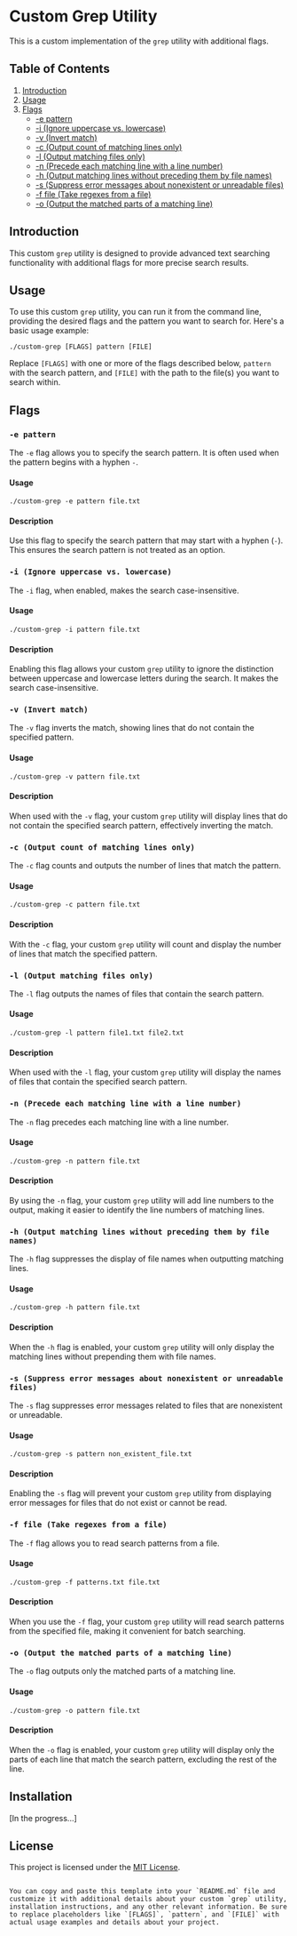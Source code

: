 # Custom Grep Utility

This is a custom implementation of the `grep` utility with additional flags.

## Table of Contents

1. [Introduction](#introduction)
2. [Usage](#usage)
3. [Flags](#flags)
   - [-e pattern](#-e-pattern)
   - [-i (Ignore uppercase vs. lowercase)](#-i-ignore-uppercase-vs-lowercase)
   - [-v (Invert match)](#-v-invert-match)
   - [-c (Output count of matching lines only)](#-c-output-count-of-matching-lines-only)
   - [-l (Output matching files only)](#-l-output-matching-files-only)
   - [-n (Precede each matching line with a line number)](#-n-precede-each-matching-line-with-a-line-number)
   - [-h (Output matching lines without preceding them by file names)](#-h-output-matching-lines-without-preceding-them-by-file-names)
   - [-s (Suppress error messages about nonexistent or unreadable files)](#-s-suppress-error-messages-about-nonexistent-or-unreadable-files)
   - [-f file (Take regexes from a file)](#-f-file-take-regexes-from-a-file)
   - [-o (Output the matched parts of a matching line)](#-o-output-the-matched-parts-of-a-matching-line)

## Introduction

This custom `grep` utility is designed to provide advanced text searching functionality with additional flags for more precise search results.

## Usage

To use this custom `grep` utility, you can run it from the command line, providing the desired flags and the pattern you want to search for. Here's a basic usage example:

```shell
./custom-grep [FLAGS] pattern [FILE]
```

Replace `[FLAGS]` with one or more of the flags described below, `pattern` with the search pattern, and `[FILE]` with the path to the file(s) you want to search within.

## Flags

### `-e pattern`

The `-e` flag allows you to specify the search pattern. It is often used when the pattern begins with a hyphen `-`.

#### Usage

```shell
./custom-grep -e pattern file.txt
```

#### Description

Use this flag to specify the search pattern that may start with a hyphen (`-`). This ensures the search pattern is not treated as an option.

### `-i (Ignore uppercase vs. lowercase)`

The `-i` flag, when enabled, makes the search case-insensitive.

#### Usage

```shell
./custom-grep -i pattern file.txt
```

#### Description

Enabling this flag allows your custom `grep` utility to ignore the distinction between uppercase and lowercase letters during the search. It makes the search case-insensitive.

### `-v (Invert match)`

The `-v` flag inverts the match, showing lines that do not contain the specified pattern.

#### Usage

```shell
./custom-grep -v pattern file.txt
```

#### Description

When used with the `-v` flag, your custom `grep` utility will display lines that do not contain the specified search pattern, effectively inverting the match.

### `-c (Output count of matching lines only)`

The `-c` flag counts and outputs the number of lines that match the pattern.

#### Usage

```shell
./custom-grep -c pattern file.txt
```

#### Description

With the `-c` flag, your custom `grep` utility will count and display the number of lines that match the specified pattern.

### `-l (Output matching files only)`

The `-l` flag outputs the names of files that contain the search pattern.

#### Usage

```shell
./custom-grep -l pattern file1.txt file2.txt
```

#### Description

When used with the `-l` flag, your custom `grep` utility will display the names of files that contain the specified search pattern.

### `-n (Precede each matching line with a line number)`

The `-n` flag precedes each matching line with a line number.

#### Usage

```shell
./custom-grep -n pattern file.txt
```

#### Description

By using the `-n` flag, your custom `grep` utility will add line numbers to the output, making it easier to identify the line numbers of matching lines.

### `-h (Output matching lines without preceding them by file names)`

The `-h` flag suppresses the display of file names when outputting matching lines.

#### Usage

```shell
./custom-grep -h pattern file.txt
```

#### Description

When the `-h` flag is enabled, your custom `grep` utility will only display the matching lines without prepending them with file names.

### `-s (Suppress error messages about nonexistent or unreadable files)`

The `-s` flag suppresses error messages related to files that are nonexistent or unreadable.

#### Usage

```shell
./custom-grep -s pattern non_existent_file.txt
```

#### Description

Enabling the `-s` flag will prevent your custom `grep` utility from displaying error messages for files that do not exist or cannot be read.

### `-f file (Take regexes from a file)`

The `-f` flag allows you to read search patterns from a file.

#### Usage

```shell
./custom-grep -f patterns.txt file.txt
```

#### Description

When you use the `-f` flag, your custom `grep` utility will read search patterns from the specified file, making it convenient for batch searching.

### `-o (Output the matched parts of a matching line)`

The `-o` flag outputs only the matched parts of a matching line.

#### Usage

```shell
./custom-grep -o pattern file.txt
```

#### Description

When the `-o` flag is enabled, your custom `grep` utility will display only the parts of each line that match the search pattern, excluding the rest of the line.

## Installation

[In the progress...]

## License

This project is licensed under the [MIT License](LICENSE).
```

You can copy and paste this template into your `README.md` file and customize it with additional details about your custom `grep` utility, installation instructions, and any other relevant information. Be sure to replace placeholders like `[FLAGS]`, `pattern`, and `[FILE]` with actual usage examples and details about your project.
